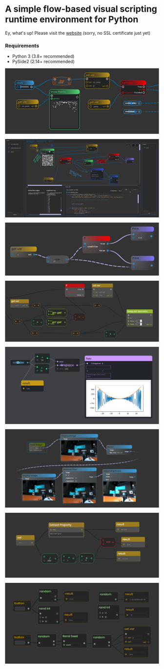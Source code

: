 # A simple flow-based visual scripting runtime environment for Python

Ey, what's up! Please visit the [website](http://ryven.org) (sorry, no SSL certificate just yet)

### Requirements

- Python 3 (3.8+ recommended)
- PySide2 (2.14+ recommended)

![](/docs/images/ryven_screenshot2.png)

![](/docs/images/ui.png)

![](/docs/images/ryven1.png)

![](/docs/images/checkpoints.png)

![](/docs/images/matplotlib.jpeg)

![](/docs/images/opencv_1.png)

![](/docs/images/extract_property_1.png)

![](/docs/images/random.png)
